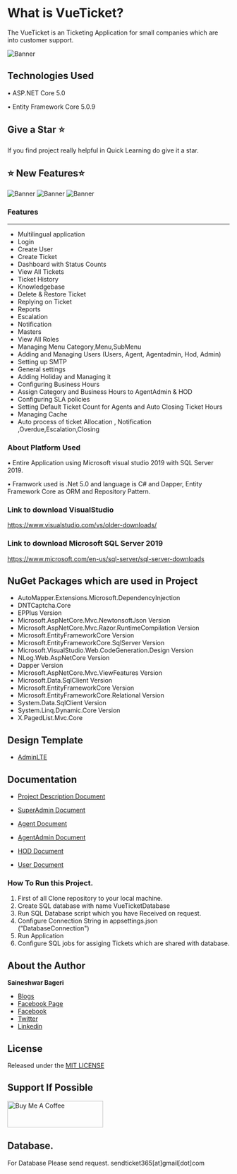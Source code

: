 # What is VueTicket?
The VueTicket is an Ticketing Application for small companies which are into customer support.

<img src="https://github.com/saineshwar/VueTicket/blob/main/images/My project.png" alt="Banner" title="Banner" style="max-width:100%;">

## Technologies Used
•	ASP.NET Core 5.0

•	Entity Framework Core 5.0.9

## Give a Star ⭐️
If you find project really helpful in Quick Learning do give it a star. 

## ⭐️ New Features⭐️

<img src="https://github.com/saineshwar/VueTicket/blob/main/images/TicketHindi.jpg" alt="Banner" title="Banner" style="max-width:100%;">

<img src="https://github.com/saineshwar/VueTicket/blob/main/images/TicketMarathi.jpg" alt="Banner" title="Banner" style="max-width:100%;">

<img src="https://github.com/saineshwar/VueTicket/blob/main/images/TicketEnglish.jpg" alt="Banner" title="Banner" style="max-width:100%;">


### Features
***
* Multilingual application
* Login
* Create User
* Create Ticket
* Dashboard with Status Counts
* View All Tickets
* Ticket History
* Knowledgebase
* Delete & Restore Ticket
* Replying on Ticket 
* Reports
* Escalation
* Notification
* Masters
* View All Roles
* Managing Menu Category,Menu,SubMenu 
* Adding and Managing Users (Users, Agent, Agentadmin, Hod, Admin)
* Setting up SMTP
* General settings 
* Adding Holiday and Managing it
* Configuring Business Hours
* Assign Category and Business Hours to AgentAdmin & HOD
* Configuring SLA policies 
* Setting Default Ticket Count for Agents and Auto Closing Ticket Hours
* Managing Cache
* Auto process of ticket Allocation , Notification ,Overdue,Escalation,Closing

### About Platform Used
•	Entire Application using Microsoft visual studio 2019 with SQL Server 2019. 

•	Framwork used is .Net 5.0 and language is C# and Dapper, Entity Framework Core as ORM and Repository Pattern.

### Link to download VisualStudio
https://www.visualstudio.com/vs/older-downloads/

### Link to download Microsoft SQL Server 2019
https://www.microsoft.com/en-us/sql-server/sql-server-downloads

## NuGet Packages which are used in Project
* AutoMapper.Extensions.Microsoft.DependencyInjection 
* DNTCaptcha.Core 
* EPPlus Version
* Microsoft.AspNetCore.Mvc.NewtonsoftJson Version
* Microsoft.AspNetCore.Mvc.Razor.RuntimeCompilation Version
* Microsoft.EntityFrameworkCore Version
* Microsoft.EntityFrameworkCore.SqlServer Version
* Microsoft.VisualStudio.Web.CodeGeneration.Design Version
* NLog.Web.AspNetCore Version
* Dapper Version
* Microsoft.AspNetCore.Mvc.ViewFeatures Version
* Microsoft.Data.SqlClient Version
* Microsoft.EntityFrameworkCore Version
* Microsoft.EntityFrameworkCore.Relational Version
* System.Data.SqlClient Version
* System.Linq.Dynamic.Core Version
* X.PagedList.Mvc.Core

## Design Template
* [AdminLTE](https://github.com/ColorlibHQ/AdminLTE) 

## Documentation

* [Project Description Document](https://tutexchange.com/introduction-to-vuetickets-a-ticketing-application/)

* [SuperAdmin Document](https://tutexchange.com/quick-guide-to-vueticket-super-admin-user-end/)

* [Agent Document](https://tutexchange.com/quick-guide-to-vueticket-agent-user-end/)

* [AgentAdmin Document](https://tutexchange.com/quick-guide-to-vueticket-agent-admin-user-end/)

* [HOD Document](https://tutexchange.com/quick-guide-to-vueticket-hod-user-end/)

* [User Document](https://tutexchange.com/quick-guide-to-vueticket-user-end/)

### How To Run this Project.
1. First of all Clone repository to your local machine.
2. Create SQL database with name VueTicketDatabase
3. Run SQL Database script which you have Received on request.
4. Configure Connection String in appsettings.json ("DatabaseConnection")    
5. Run Application 
6. Configure SQL jobs for assiging Tickets which are shared with database.


## About the Author
**Saineshwar Bageri**
* [Blogs](https://tutexchange.com/)  
* [Facebook Page](https://www.facebook.com/Tutexchange)  
* [Facebook](https://www.facebook.com/saineshwar.bageri)  
* [Twitter](https://twitter.com/saihacksoft)  
* [Linkedin](https://www.linkedin.com/in/saineshwar-bageri-mvp-35200440)  

## License
Released under the [MIT LICENSE](https://github.com/saineshwar/VueTicket/blob/main/LICENSE)

## Support If Possible 
<a href="https://www.buymeacoffee.com/f8lkgf5" target="_blank"><img src="https://github.com/saineshwar/VueTicket/blob/main/images/buymecoffee.jpg" alt="Buy Me A Coffee" style="height: 60px !important;width: 217px !important;" ></a>

## Database.
For Database Please send request.
sendticket365[at]gmail[dot]com


